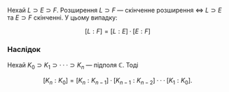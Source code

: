Нехай $L \supset E \supset F$. Розширення $L \supset F$ — скiнченне розширення $\Leftrightarrow$ $L \supset E$ та $E \supset F$ скiнченнi.
У цьому випадку:

$$[L : F] = [L : E] · [E : F]$$
### Наслідок 

 Нехай $K_0 \supset  K_1 \supset · · · \supset K_n$ — пiдполя $\mathbb{C}$. Тодi

$$ [K_n : K_0] = [K_n : K_{n−1}] · [K_{n−1} : K_{n−2}] · · · [K_1 : K_0].$$

